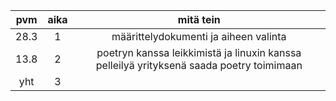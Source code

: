 |pvm|aika|mitä tein|
|:--:|:-:|:-------------:|
|28.3|1|määrittelydokumenti ja aiheen valinta|
|13.8|2|poetryn kanssa leikkimistä ja linuxin kanssa pelleilyä yrityksenä saada poetry toimimaan|
|yht| 3 ||